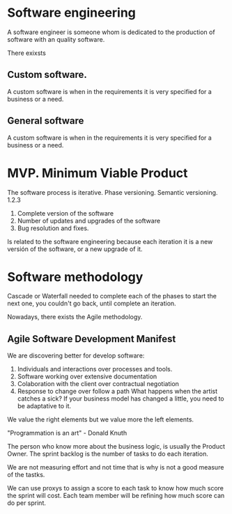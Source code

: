 # Software engineering
A software engineer is someone whom is dedicated to the production of software with an quality software.

There exixsts
## Custom software.
A custom software is when in the requirements it is very specified for a business or a need.
## General software
A custom software is when in the requirements it is very specified for a business or a need.

# MVP. Minimum Viable Product
The software process is iterative.
Phase versioning.
Semantic versioning.
1.2.3
1. Complete version of the software
2. Number of updates and upgrades of the software
3. Bug resolution and fixes.

Is related to the software engineering because each iteration it is a new versión of the software, or a new upgrade of it.

# Software methodology

Cascade or Waterfall needed to complete each of the phases to start the next one, you couldn't go back, until complete an iteration.

Nowadays, there exists the Agile methodology.

## Agile Software Development Manifest
We are discovering better for develop software:
1. Individuals and interactions over processes and tools.
2. Software working over extensive documentation
3. Colaboration with the client over contractual negotiation
4. Response to change over follow a path
    What happens when the artist catches a sick?
    If your business model has changed a little, you need to be adaptative to it.

We value the right elements but we value more the left elements.

"Programmation is an art" - Donald Knuth

The person who know more about the business logic, is usually the Product Owner.
The sprint backlog is the number of tasks to do each iteration.

We are not measuring effort and not time that is why is not a good measure of the tastks.

We can use proxys to assign a score to each task to know how much score the sprint will cost. Each team member will be refining how much score can do per sprint.

